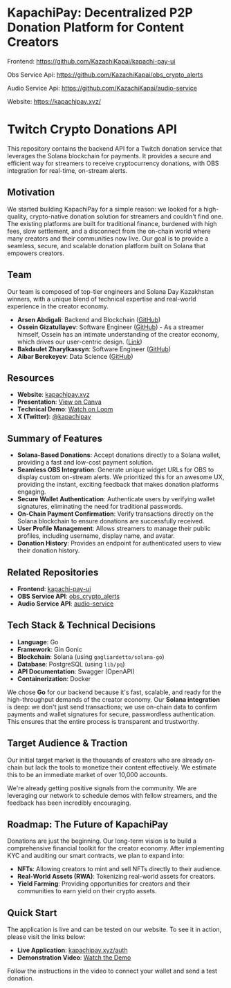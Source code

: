 # KapachiPay: Decentralized P2P Donation Platform for Content Creators

Frontend: https://github.com/KazachiKapai/kapachi-pay-ui

Obs Service Api: https://github.com/KazachiKapai/obs_crypto_alerts

Audio Service Api: https://github.com/KazachiKapai/audio-service

Website: https://kapachipay.xyz/

# Twitch Crypto Donations API

This repository contains the backend API for a Twitch donation service that leverages the Solana blockchain for payments. It provides a secure and efficient way for streamers to receive cryptocurrency donations, with OBS integration for real-time, on-stream alerts.

## Motivation

We started building KapachiPay for a simple reason: we looked for a high-quality, crypto-native donation solution for streamers and couldn't find one. The existing platforms are built for traditional finance, burdened with high fees, slow settlement, and a disconnect from the on-chain world where many creators and their communities now live. Our goal is to provide a seamless, secure, and scalable donation platform built on Solana that empowers creators.

## Team

Our team is composed of top-tier engineers and Solana Day Kazakhstan winners, with a unique blend of technical expertise and real-world experience in the creator economy.

- **Arsen Abdigali**: Backend and Blockchain ([GitHub](https://github.com/abdigaliarsen))
- **Ossein Gizatullayev**: Software Engineer ([GitHub](https://github.com/useing123)) - As a streamer himself, Ossein has an intimate understanding of the creator economy, which drives our user-centric design. ([Link](twitch.tv/arkalis322))
- **Bakdaulet Zharylkassyn**: Software Engineer ([GitHub](https://github.com/bahhhha))
- **Aibar Berekeyev**: Data Science ([GitHub](https://github.com/atropass))

## Resources

- **Website**: [kapachipay.xyz](https://kapachipay.xyz/)
- **Presentation**: [View on Canva](https://www.canva.com/design/DAG3MBP_deQ/ZgOTtirHysh9n3x4ZVMAIQ)
- **Technical Demo**: [Watch on Loom](https://www.loom.com/share/36ccaa04cf5c4c479051cfba6a6d1a0a)
- **X (Twitter)**: [@kapachipay](https://x.com/kapachipay)

## Summary of Features

- **Solana-Based Donations**: Accept donations directly to a Solana wallet, providing a fast and low-cost payment solution.
- **Seamless OBS Integration**: Generate unique widget URLs for OBS to display custom on-stream alerts. We prioritized this for an awesome UX, providing the instant, exciting feedback that makes donation platforms engaging.
- **Secure Wallet Authentication**: Authenticate users by verifying wallet signatures, eliminating the need for traditional passwords.
- **On-Chain Payment Confirmation**: Verify transactions directly on the Solana blockchain to ensure donations are successfully received.
- **User Profile Management**: Allows streamers to manage their public profiles, including username, display name, and avatar.
- **Donation History**: Provides an endpoint for authenticated users to view their donation history.

## Related Repositories

- **Frontend**: [kapachi-pay-ui](https://github.com/KazachiKapai/kapachi-pay-ui)
- **OBS Service API**: [obs_crypto_alerts](https://github.com/KazachiKapai/obs_crypto_alerts)
- **Audio Service API**: [audio-service](https://github.com/KazachiKapai/audio-service)

## Tech Stack & Technical Decisions

- **Language**: Go
- **Framework**: Gin Gonic
- **Blockchain**: Solana (using `gagliardetto/solana-go`)
- **Database**: PostgreSQL (using `lib/pq`)
- **API Documentation**: Swagger (OpenAPI)
- **Containerization**: Docker

We chose **Go** for our backend because it's fast, scalable, and ready for the high-throughput demands of the creator economy. Our **Solana integration** is deep: we don't just send transactions; we use on-chain data to confirm payments and wallet signatures for secure, passwordless authentication. This ensures that the entire process is transparent and trustworthy.

## Target Audience & Traction

Our initial target market is the thousands of creators who are already on-chain but lack the tools to monetize their content effectively. We estimate this to be an immediate market of over 10,000 accounts.

We're already getting positive signals from the community. We are leveraging our network to schedule demos with fellow streamers, and the feedback has been incredibly encouraging.

## Roadmap: The Future of KapachiPay

Donations are just the beginning. Our long-term vision is to build a comprehensive financial toolkit for the creator economy. After implementing KYC and auditing our smart contracts, we plan to expand into:

-   **NFTs**: Allowing creators to mint and sell NFTs directly to their audience.
-   **Real-World Assets (RWA)**: Tokenizing real-world assets for creators.
-   **Yield Farming**: Providing opportunities for creators and their communities to earn yield on their crypto assets.

## Quick Start

The application is live and can be tested on our website. To see it in action, please visit the links below:

- **Live Application**: [kapachipay.xyz/auth](https://kapachipay.xyz/auth)
- **Demonstration Video**: [Watch the Demo](https://www.loom.com/share/36ccaa04cf5c4c479051cfba6a6d1a0a)

Follow the instructions in the video to connect your wallet and send a test donation.